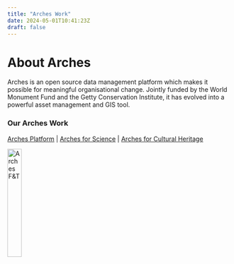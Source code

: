 ```yaml
---
title: "Arches Work"
date: 2024-05-01T10:41:23Z
draft: false
---
```


# About Arches

Arches is an open source data management platform which makes it possible for meaningful organisational change. Jointly funded by the World Monument Fund and the Getty Conservation Institute, it has evolved into a powerful asset management and GIS tool.

### Our Arches Work

[Arches Platform](https://www.archesproject.org/) | [Arches for Science](/pages/arches-science) | [Arches for Cultural Heritage](/pages/arches-heritage) 

<img alt="Arches F&T" src="/images/ftarches.png" style="width:25%;">

